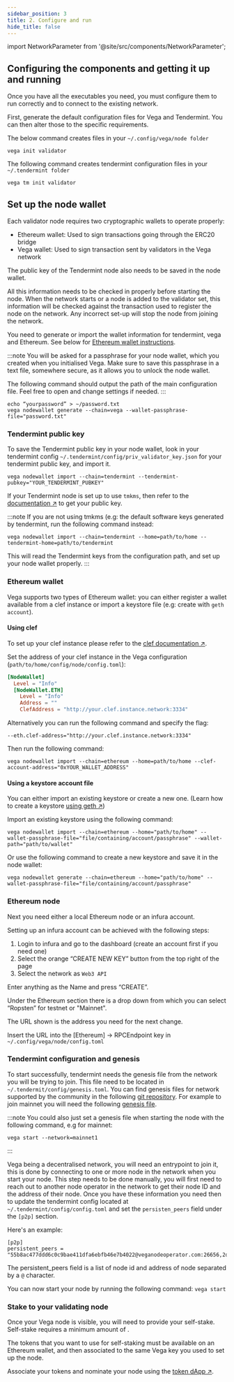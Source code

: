 ```yaml
---
sidebar_position: 3
title: 2. Configure and run
hide_title: false
---
```

import NetworkParameter from '@site/src/components/NetworkParameter';

## Configuring the components and getting it up and running
Once you have all the executables you need, you must configure them to run correctly and to connect to the existing network.

First, generate the default configuration files for Vega and Tendermint. You can then alter those to the specific requirements.

The below command creates files in your `~/.config/vega/node folder`

```
vega init validator
```

The following command creates tendermint configuration files in your `~/.tendermint folder`

```
vega tm init validator
```

## Set up the node wallet
Each validator node requires two cryptographic wallets to operate properly:
* Ethereum wallet: Used to sign transactions going through the ERC20 bridge
* Vega wallet: Used to sign transaction sent by validators in the Vega network

The public key of the Tendermint node also needs to be saved in the node wallet.

All this information needs to be checked in properly before starting the node. When the network starts or a node is added to the validator set, this information will be checked against the transaction used to register the node on the network. Any incorrect set-up will stop the node from joining the network.

You need to generate or import the wallet information for tendermint, vega and Ethereum. See below for [Ethereum wallet instructions](#ethereum-wallet).

:::note
You will be asked for a passphrase for your node wallet, which you created when you initialised Vega. Make sure to save this passphrase in a text file, somewhere secure, as it allows you to unlock the node wallet.

The following command should output the path of the main configuration file. Feel free to open and change settings if needed.
:::

```
echo “yourpassword” > ~/password.txt
vega nodewallet generate --chain=vega --wallet-passphrase-file="password.txt"
```

### Tendermint public key
To save the Tendermint public key in your node wallet, look in your tendermint config `~/.tendermint/config/priv_validator_key.json` for your tendermint public key, and import it.

```
vega nodewallet import --chain=tendermint --tendermint-pubkey="YOUR_TENDERMINT_PUBKEY"
```

If your Tendermint node is set up to use `tmkms`, then refer to the [documentation ↗](https://github.com/iqlusioninc/tmkms) to get your public key.

:::note
If you are not using tmkms (e.g: the default software keys generated by tendermint, run the following command instead:
```
vega nodewallet import --chain=tendermint --home=path/to/home --tendermint-home=path/to/tendermint
```
This will read the Tendermint keys from the configuration path, and set up your node wallet properly.
:::

### Ethereum wallet
Vega supports two types of Ethereum wallet: you can either register a wallet available from a clef instance or import a keystore file (e.g: create with `geth account`).

#### Using clef
To set up your clef instance please refer to the [clef documentation ↗](https://geth.ethereum.org/docs/clef/tutorial).

Set the address of your clef instance in the Vega configuration (`path/to/home/config/node/config.toml`):
```Toml
[NodeWallet]
  Level = "Info"
  [NodeWallet.ETH]
    Level = "Info"
    Address = ""
    ClefAddress = "http://your.clef.instance.network:3334"
```

Alternatively you can run the following command and specify the flag:
```
--eth.clef-address="http://your.clef.instance.network:3334"
```

Then run the following command:
```
vega nodewallet import --chain=ethereum --home=path/to/home --clef-account-address="0xYOUR_WALLET_ADDRESS"
```

#### Using a keystore account file
You can either import an existing keystore or create a new one. (Learn how to create a keystore [using geth ↗](https://geth.ethereum.org/docs/getting-started))

Import an existing keystore using the following command:
```
vega nodewallet import --chain=ethereum --home="path/to/home" --wallet-passphrase-file="file/containing/account/passphrase" --wallet-path="path/to/wallet"
```

Or use the following command to create a new keystore and save it in the node wallet:
```
vega nodewallet generate --chain=ethereum --home="path/to/home" --wallet-passphrase-file="file/containing/account/passphrase"
```

### Ethereum node
Next you need either a local Ethereum node or an infura account.

Setting up an infura account can be achieved with the following steps:

1. Login to infura and go to the dashboard (create an account first if you need one)
2. Select the orange “CREATE NEW KEY” button from the top right of the page
3. Select the network as `Web3 API`

Enter anything as the Name and press “CREATE”.

Under the Ethereum section there is a drop down from which you can select “Ropsten” for testnet or "Mainnet".

The URL shown is the address you need for the next change.

Insert the URL into the [Ethereum] -> RPCEndpoint key in `~/.config/vega/node/config.toml`

### Tendermint configuration and genesis
To start successfully, tendermint needs the genesis file from the network you will be trying to join. This file need to be located in `~/.tendermit/config/genesis.toml`. You can find genesis files for network supported by the community in the following [git repository](https://github.com/vegaprotocol/networks). For example to join mainnet you will need the following [genesis file](https://github.com/vegaprotocol/networks/blob/master/mainnet1/genesis.json).

:::note
You could also just set a genesis file when starting the node with the following command, e.g for mainnet:
```
vega start --network=mainnet1
```
:::

Vega being a decentralised network, you will need an entrypoint to join it, this is done by connecting to one or more node in the network when you start your node.
This step needs to be done manually, you will first need to reach out to another node operator in the network to get their node ID and the address of their node.
Once you have these information you need then to update the tendermint config located at `~/.tendermint/config/config.toml` and set the `persisten_peers` field under the `[p2p]` section.

Here's an example:
```
[p2p]
persistent_peers = "55b8ac477ddd6c0c9bae411dfa6ebfb46e7b4022@veganodeoperator.com:26656,2d1bbf1229bd7f8e57e89c61346ab6928d61881b@127.0.0.1:26656"
```

The persistent_peers field is a list of node id and address of node separated by a `@` character.


You can now start your node by running the following command:
```vega start```

### Stake to your validating node
Once your Vega node is visible, you will need to provide your self-stake. Self-stake requires a minimum amount of <NetworkParameter frontMatter={frontMatter} param="reward.staking.delegation.minimumValidatorStake" hideName={true} formatter="governanceToken" suffix="tokens"/>.

The tokens that you want to use for self-staking must be available on an Ethereum wallet, and then associated to the same Vega key you used to set up the node.

Associate your tokens and nominate your node using the [token dApp ↗](https://token.fairground.wtf/staking).
